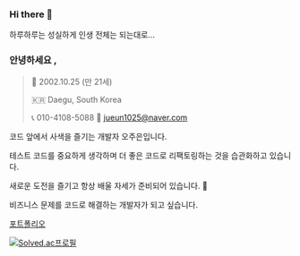 ### Hi there 👋
하루하루는 성실하게 인생 전체는 되는대로...   
### 안녕하세요 ,

> 🎂  2002.10.25 (만 21세)
> 
> 
> 🇰🇷  Daegu, South Korea
> 
> 📞  010-4108-5088
> 📧  jueun1025@naver.com
> 

코드 앞에서 사색을 즐기는 개발자 오주은입니다. 

테스트 코드를 중요하게 생각하며 더 좋은 코드로 리팩토링하는 것을 습관화하고 있습니다.

새로운 도전을 즐기고 항상 배울 자세가 준비되어 있습니다. 🙂

비즈니스 문제를 코드로 해결하는 개발자가 되고 싶습니다.

[포트폴리오](http://veil-flute-dae.notion.site/a845b03e1085401fb3a971d515b275fc?pvs=74)

<!--
**zoouniak/zoouniak** is a ✨ _special_ ✨ repository because its `README.md` (this file) appears on your GitHub profile.

Here are some ideas to get you started:

- 🔭 I’m currently working on ...
- 🌱 I’m currently learning ...
- 👯 I’m looking to collaborate on ...
- 🤔 I’m looking for help with ...
- 💬 Ask me about ...
- 📫 How to reach me: ...
- 😄 Pronouns: ...
- ⚡ Fun fact: ...
-->

[![Solved.ac프로필](http://mazassumnida.wtf/api/generate_badge?boj=jueun1025)](https://solved.ac/jueun1025)

